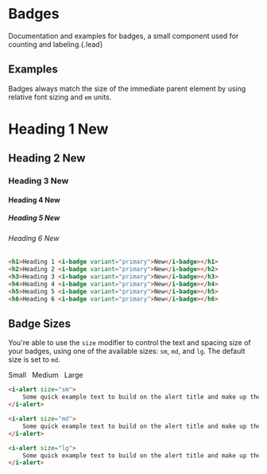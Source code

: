 # Badges
Documentation and examples for badges, a small component used for counting and labeling.{.lead}

## Examples
Badges always match the size of the immediate parent element by using relative font sizing and `em` units.

<div class="_margin-bottom-1">
    <h1 class="_margin-top-0">Heading 1 <i-badge variant="primary">New</i-badge></h1>
    <h2 class="_margin-top-0">Heading 2 <i-badge variant="primary">New</i-badge></h2>
    <h3 class="_margin-top-0">Heading 3 <i-badge variant="primary">New</i-badge></h3>
    <h4 class="_margin-top-0">Heading 4 <i-badge variant="primary">New</i-badge></h4>
    <h5 class="_margin-top-0">Heading 5 <i-badge variant="primary">New</i-badge></h5>
    <h6 class="_margin-top-0">Heading 6 <i-badge variant="primary">New</i-badge></h6>
</div>

~~~html
<h1>Heading 1 <i-badge variant="primary">New</i-badge></h1>
<h2>Heading 2 <i-badge variant="primary">New</i-badge></h2>
<h3>Heading 3 <i-badge variant="primary">New</i-badge></h3>
<h4>Heading 4 <i-badge variant="primary">New</i-badge></h4>
<h5>Heading 5 <i-badge variant="primary">New</i-badge></h5>
<h6>Heading 6 <i-badge variant="primary">New</i-badge></h6>
~~~

## Badge Sizes
You're able to use the `size` modifier to control the text and spacing size of your badges, using one of the available sizes: `sm`, `md`, and `lg`. The default size is set to `md`.

<div class="_margin-bottom-1">
    <i-badge size="sm">
        Small
    </i-badge>&nbsp; 
    <i-badge size="md">
        Medium
    </i-badge>&nbsp; 
    <i-badge size="lg">
        Large
    </i-badge>
</div>

~~~html
<i-alert size="sm">
    Some quick example text to build on the alert title and make up the bulk of the alert's content.
</i-alert>

<i-alert size="md">
    Some quick example text to build on the alert title and make up the bulk of the alert's content.
</i-alert>

<i-alert size="lg">
    Some quick example text to build on the alert title and make up the bulk of the alert's content.
</i-alert>
~~~